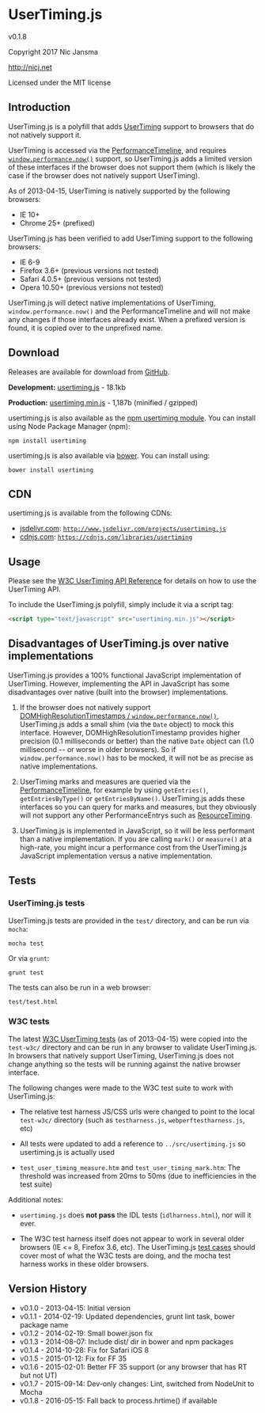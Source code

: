 # UserTiming.js

v0.1.8

Copyright 2017 Nic Jansma

http://nicj.net

Licensed under the MIT license

## Introduction

UserTiming.js is a polyfill that adds [UserTiming](http://www.w3.org/TR/user-timing/) support to browsers
that do not natively support it.

UserTiming is accessed via the [PerformanceTimeline](http://www.w3.org/TR/performance-timeline/), and requires
[``window.performance.now()``](http://www.w3.org/TR/hr-time/) support, so UserTiming.js
adds a limited version of these interfaces if the browser does not support them (which is likely the case if the browser
does not natively support UserTiming).

As of 2013-04-15, UserTiming is natively supported by the following browsers:

* IE 10+
* Chrome 25+ (prefixed)

UserTiming.js has been verified to add UserTiming support to the following browsers:

* IE 6-9
* Firefox 3.6+ (previous versions not tested)
* Safari 4.0.5+ (previous versions not tested)
* Opera 10.50+ (previous versions not tested)

UserTiming.js will detect native implementations of UserTiming, ``window.performance.now()`` and
the PerformanceTimeline and will not make any changes if those interfaces already exist.  When a prefixed version
is found, it is copied over to the unprefixed name.

## Download

Releases are available for download from [GitHub](https://github.com/nicjansma/usertiming.js).

__Development:__ [usertiming.js](https://github.com/nicjansma/usertiming.js/raw/master/src/usertiming.js)
    - 18.1kb

__Production:__ [usertiming.min.js](https://github.com/nicjansma/usertiming.js/raw/master/dist/usertiming.min.js)
    - 1,187b (minified / gzipped)

usertiming.js is also available as the [npm usertiming module](https://npmjs.org/package/usertiming). You can install
using  Node Package Manager (npm):

    npm install usertiming

usertiming.js is also available via [bower](http://bower.io/). You can install using:

    bower install usertiming

## CDN

usertiming.js is available from the following CDNs:

* [jsdelivr.com](http://www.jsdelivr.com/projects/usertiming.js): [`http://www.jsdelivr.com/projects/usertiming.js`](http://www.jsdelivr.com/projects/usertiming.js)
* [cdnjs.com](https://cdnjs.com/libraries/usertiming): [`https://cdnjs.com/libraries/usertiming`](https://cdnjs.com/libraries/usertiming)

## Usage

Please see the [W3C UserTiming API Reference](http://www.w3.org/TR/user-timing/) for details on how to use the
UserTiming API.

To include the UserTiming.js polyfill, simply include it via a script tag:

```html
<script type="text/javascript" src="usertiming.min.js"></script>
```

## Disadvantages of UserTiming.js over native implementations

UserTiming.js provides a 100% functional JavaScript implementation of UserTiming. However, implementing the API in
JavaScript has some disadvantages over native (built into the browser) implementations.

1. If the browser does not natively support
    [DOMHighResolutionTimestamps / ``window.performance.now()``](http://www.w3.org/TR/hr-time/), UserTiming.js adds a
    small shim (via the `Date` object) to mock this interface. However, DOMHighResolutionTimestamp provides higher
    precision (0.1 milliseconds or better) than the native `Date` object can (1.0 millisecond -- or worse in older
    browsers).  So if `window.performance.now()` has to be mocked, it will not be as precise as native implementations.

2. UserTiming marks and measures are queried via the [PerformanceTimeline](http://www.w3.org/TR/performance-timeline/),
    for example by using `getEntries()`, `getEntriesByType()` or `getEntriesByName()`.  UserTiming.js adds these
    interfaces so you can query for marks and measures, but they obviously will not support any other PerformanceEntrys
    such as [ResourceTiming](http://www.w3.org/TR/resource-timing/).

3. UserTiming.js is implemented in JavaScript, so it will be less performant than a native implementation.  If you
    are calling `mark()` or `measure()` at a high-rate, you might incur a performance cost from the UserTiming.js
    JavaScript implementation versus a native implementation.

## Tests

### UserTiming.js tests

UserTiming.js tests are provided in the ``test/`` directory, and can be run via ``mocha``:

    mocha test

Or via ``grunt``:

    grunt test

The tests can also be run in a web browser:

    test/test.html

### W3C tests

The latest [W3C UserTiming tests](http://w3c-test.org/webperf/tests/#ut) (as of 2013-04-15) were copied into the
``test-w3c/`` directory and can be run in any browser to validate UserTiming.js.  In browsers that natively support
UserTiming, UserTiming.js does not change anything so the tests will be running against the native browser interface.

The following changes were made to the W3C test suite to work with UserTiming.js:

* The relative test harness JS/CSS urls were changed to point to the local ``test-w3c/`` directory
    (such as ``testharness.js``, ``webperftestharness.js``, etc)

* All tests were updated to add a reference to ``../src/usertiming.js`` so usertiming.js is actually used

* ``test_user_timing_measure.htm`` and ``test_user_timing_mark.htm``: The threshold was increased from 20ms to 50ms
    (due to inefficiencies in the test suite)

Additional notes:

* ``usertiming.js`` does **not pass** the IDL tests (``idlharness.html``), nor will it ever.

* The W3C test harness itself does not appear to work in several older browsers (IE <= 8, Firefox 3.6, etc).  The
    UserTiming.js [test cases](#Tests) should cover most of what the W3C tests are doing, and the mocha test harness
    works in these older browsers.

## Version History

* v0.1.0 - 2013-04-15: Initial version
* v0.1.1 - 2014-02-19: Updated dependencies, grunt lint task, bower package name
* v0.1.2 - 2014-02-19: Small bower.json fix
* v0.1.3 - 2014-08-07: Include dist/ dir in bower and npm packages
* v0.1.4 - 2014-10-28: Fix for Safari iOS 8
* v0.1.5 - 2015-01-12: Fix for FF 35
* v0.1.6 - 2015-02-01: Better FF 35 support (or any browser that has RT but not UT)
* v0.1.7 - 2015-09-14: Dev-only changes: Lint, switched from NodeUnit to Mocha
* v0.1.8 - 2016-05-15: Fall back to process.hrtime() if available
